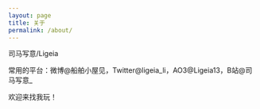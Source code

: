 ```yaml
---
layout: page
title: 关于
permalink: /about/
---
```


司马写意/Ligeia

常用的平台：微博@船舶小屋见，Twitter@ligeia_li，AO3@Ligeia13，B站@司马写意_

欢迎来找我玩！
